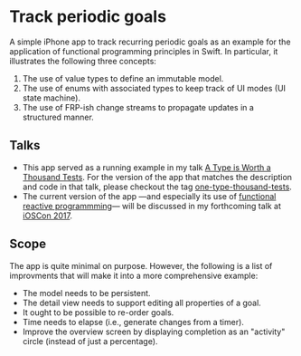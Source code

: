 # Track periodic goals

A simple iPhone app to track recurring periodic goals as an example for the application of functional programming principles in Swift. In particular, it illustrates the following three concepts:

1. The use of value types to define an immutable model.
2. The use of enums with associated types to keep track of UI modes (UI state machine).
3. The use of FRP-ish change streams to propagate updates in a structured manner.

## Talks

* This app served as a running example in my talk [A Type is Worth a Thousand Tests](https://speakerdeck.com/mchakravarty/a-type-is-worth-a-thousand-tests). For the version of the app that matches the description and code in that talk, please checkout the tag [one-type-thousand-tests](https://github.com/mchakravarty/goalsapp/tree/one-type-thousand-tests).
* The current version of the app —and especially its use of [functional reactive programmming](https://github.com/mchakravarty/goalsapp/blob/master/Goals/Goals/Changes.swift)— will be discussed in my forthcoming talk at [iOSCon 2017](http://justtesting.org/post/158264281261/do-it-yourself-functional-reactive-programming).

## Scope

The app is quite minimal on purpose. However, the following is a list of improvments that will make it into a more comprehensive example:

* The model needs to be persistent.
* The detail view needs to support editing all properties of a goal.
* It ought to be possible to re-order goals.
* Time needs to elapse (i.e., generate changes from a timer).
* Improve the overview screen by displaying completion as an "activity" circle (instead of just a percentage).
